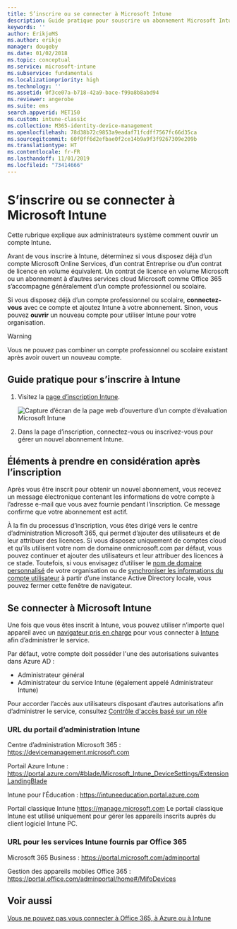 ```yaml
---
title: S’inscrire ou se connecter à Microsoft Intune
description: Guide pratique pour souscrire un abonnement Microsoft Intune ou vous connecter et démarrer votre abonnement.
keywords: ''
author: ErikjeMS
ms.author: erikje
manager: dougeby
ms.date: 01/02/2018
ms.topic: conceptual
ms.service: microsoft-intune
ms.subservice: fundamentals
ms.localizationpriority: high
ms.technology: ''
ms.assetid: 0f3ce07a-b718-42a9-bace-f99a8b8abd94
ms.reviewer: angerobe
ms.suite: ems
search.appverid: MET150
ms.custom: intune-classic
ms.collection: M365-identity-device-management
ms.openlocfilehash: 78d38b72c9853a9eadaf71fcdff7567fc66d35ca
ms.sourcegitcommit: 60f0ff6d2efbae0f2ce14b9a9f3f9267309e209b
ms.translationtype: HT
ms.contentlocale: fr-FR
ms.lasthandoff: 11/01/2019
ms.locfileid: "73414666"
---
```

# <a name="sign-up-or-sign-in-to-microsoft-intune"></a>S’inscrire ou se connecter à Microsoft Intune

Cette rubrique explique aux administrateurs système comment ouvrir un compte Intune.

Avant de vous inscrire à Intune, déterminez si vous disposez déjà d’un compte Microsoft Online Services, d’un contrat Entreprise ou d’un contrat de licence en volume équivalent. Un contrat de licence en volume Microsoft ou un abonnement à d’autres services cloud Microsoft comme Office 365 s’accompagne généralement d’un compte professionnel ou scolaire.

Si vous disposez déjà d’un compte professionnel ou scolaire, **connectez-vous** avec ce compte et ajoutez Intune à votre abonnement. Sinon, vous pouvez **ouvrir** un nouveau compte pour utiliser Intune pour votre organisation.

>[!WARNING]
>Vous ne pouvez pas combiner un compte professionnel ou scolaire existant après avoir ouvert un nouveau compte.

## <a name="how-to-sign-up-for-intune"></a>Guide pratique pour s’inscrire à Intune

1. Visitez la [page d’inscription Intune](https://admin.microsoft.com/Signup/Signup.aspx?OfferId=40BE278A-DFD1-470a-9EF7-9F2596EA7FF9&dl=INTUNE_A&ali=1#0%20).

   ![Capture d’écran de la page web d’ouverture d’un compte d’évaluation Microsoft Intune](./media/account-sign-up/account-sign-up-site.png)

2. Dans la page d’inscription, connectez-vous ou inscrivez-vous pour gérer un nouvel abonnement Intune.

## <a name="post-sign-up-considerations"></a>Éléments à prendre en considération après l’inscription

Après vous être inscrit pour obtenir un nouvel abonnement, vous recevez un message électronique contenant les informations de votre compte à l’adresse e-mail que vous avez fournie pendant l’inscription. Ce message confirme que votre abonnement est actif.

À la fin du processus d’inscription, vous êtes dirigé vers le centre d’administration Microsoft 365, qui permet d’ajouter des utilisateurs et de leur attribuer des licences. Si vous disposez uniquement de comptes cloud et qu’ils utilisent votre nom de domaine onmicrosoft.com par défaut, vous pouvez continuer et ajouter des utilisateurs et leur attribuer des licences à ce stade. Toutefois, si vous envisagez d’utiliser le [nom de domaine personnalisé](custom-domain-name-configure.md) de votre organisation ou de [synchroniser les informations du compte utilisateur](users-add.md#sync-active-directory-and-add-users-to-intune) à partir d’une instance Active Directory locale, vous pouvez fermer cette fenêtre de navigateur.

## <a name="sign-in-to-microsoft-intune"></a>Se connecter à Microsoft Intune

Une fois que vous êtes inscrit à Intune, vous pouvez utiliser n’importe quel appareil avec un [navigateur pris en charge](supported-devices-browsers.md#intune-supported-web-browsers) pour vous connecter à [Intune](https://go.microsoft.com/fwlink/?linkid=2090973) afin d’administrer le service.

Par défaut, votre compte doit posséder l'une des autorisations suivantes dans Azure AD :

- Administrateur général
- Administrateur du service Intune (également appelé Administrateur Intune)

Pour accorder l’accès aux utilisateurs disposant d’autres autorisations afin d’administrer le service, consultez [Contrôle d'accès basé sur un rôle](role-based-access-control.md)

### <a name="intune-admin-portal-url"></a>URL du portail d’administration Intune

Centre d’administration Microsoft 365 : https://devicemanagement.microsoft.com

Portail Azure Intune : https://portal.azure.com/#blade/Microsoft_Intune_DeviceSettings/ExtensionLandingBlade

Intune pour l’Éducation : https://intuneeducation.portal.azure.com

Portail classique Intune https://manage.microsoft.com Le portail classique Intune est utilisé uniquement pour gérer les appareils inscrits auprès du client logiciel Intune PC.

### <a name="urls-for-intune-services-provided-by-office-365"></a>URL pour les services Intune fournis par Office 365

Microsoft 365 Business : https://portal.microsoft.com/adminportal

Gestion des appareils mobiles Office 365 : https://portal.office.com/adminportal/home#/MifoDevices

## <a name="see-also"></a>Voir aussi

[Vous ne pouvez pas vous connecter à Office 365, à Azure ou à Intune](https://support.microsoft.com/help/2412085)
